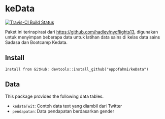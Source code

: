 # keData

[![Travis-CI Build Status](https://travis-ci.org/eppofahmi/keData.svg?branch=master)](https://travis-ci.org/eppofahmi/keData)

Paket ini terinspirasi dari https://github.com/hadley/nycflights13, digunakan untuk menyimpan beberapa data untuk latihan data sains di kelas data sains Sadasa dan Bootcamp Kedata.

## Install 

`Install from GitHub: devtools::install_github("eppofahmi/keData")`

## Data 

This package provides the following data tables.

* `kedataTwit`: Contoh data text yang diambil dari Twitter
* `pendapatan`: Data pendapatan berdasarkan gender
